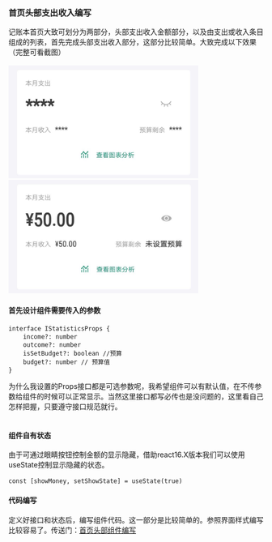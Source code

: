 ### 首页头部支出收入编写
记账本首页大致可划分为两部分，头部支出收入金额部分，以及由支出或收入条目组成的列表，首先完成头部支出收入部分，这部分比较简单。大致完成以下效果（完整可看截图） <br /><br />
<img src="./../snapshot/cat/01-首页-金额头部.jpg" width=375 />
<img src="./../snapshot/cat/01-首页-开眼.jpg" width=375 />
<br />

#### 首先设计组件需要传入的参数
```
interface IStatisticsProps {
	income?: number
	outcome?: number
	isSetBudget?: boolean //预算
	budget?: number // 预算值
}
```
为什么我设置的Props接口都是可选参数呢，我希望组件可以有默认值，在不传参数给组件的时候可以正常显示。当然这里接口都写必传也是没问题的，这里看自己怎样把握，只要遵守接口规范就行。<br /><br />

#### 组件自有状态
由于可通过眼睛按钮控制金额的显示隐藏，借助react16.X版本我们可以使用useState控制显示隐藏的状态。<br />
```
const [showMoney, setShowState] = useState(true)
````
#### 代码编写
定义好接口和状态后，编写组件代码。这一部分是比较简单的。参照界面样式编写比较容易了。传送门：<a href="./../src/components/StatisticsBox/index.tsx">首页头部组件编写</a> 
